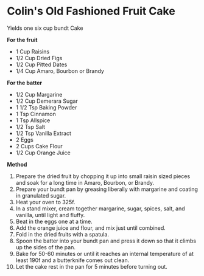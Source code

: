 # Colin's Old Fashioned Fruit Cake

Yields one six cup bundt Cake

**For the fruit**

* 1 Cup Raisins
* 1/2 Cup Dried Figs
* 1/2 Cup Pitted Dates
* 1/4 Cup Amaro, Bourbon or Brandy

**For the batter**

* 1/2 Cup Margarine
* 1/2 Cup Demerara Sugar
* 1 1/2 Tsp Baking Powder
* 1 Tsp Cinnamon
* 1 Tsp Allspice
* 1/2 Tsp Salt
* 1/2 Tsp Vanilla Extract
* 2 Eggs
* 2 Cups Cake Flour
* 1/2 Cup Orange Juice

**Method**

1. Prepare the dried fruit by chopping it up into small raisin sized pieces and soak for a long time in Amaro, Bourbon, or Brandy.
2. Prepare your bundt pan by greasing liberally with margarine and coating in granulated sugar.
3. Heat your oven to 325f.
4. In a stand mixer, cream together margarine, sugar, spices, salt, and vanilla, until light and fluffy.
5. Beat in the eggs one at a time.
6. Add the orange juice and flour, and mix just until combined.
7. Fold in the dried fruits with a spatula.
8. Spoon the batter into your bundt pan and press it down so that it climbs up the sides of the pan.
9. Bake for 50-60 minutes or until it reaches an internal temperature of at least 190f and a butterknife comes out clean.
10. Let the cake rest in the pan for 5 minutes before turning out.
